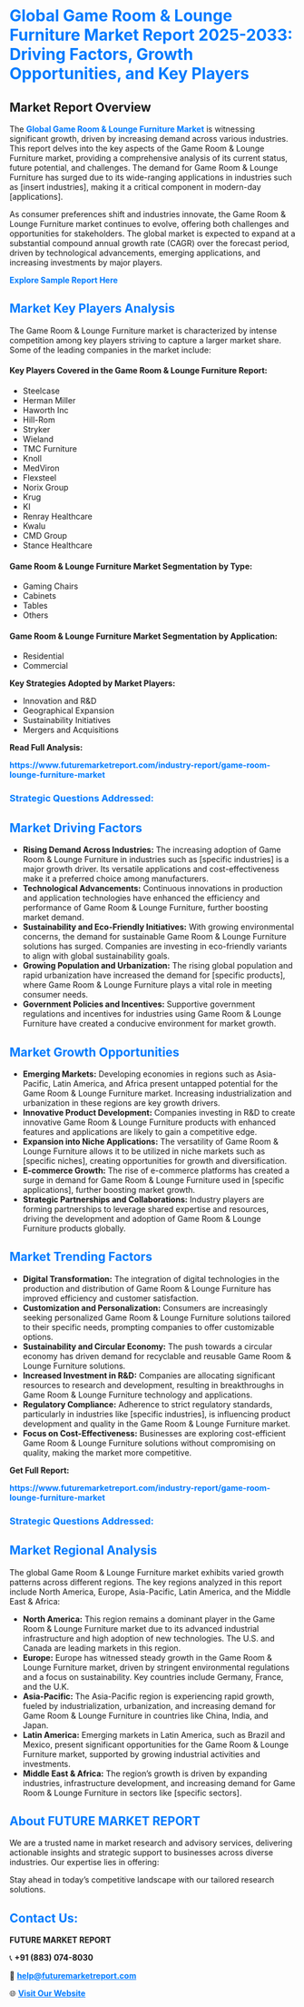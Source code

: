 <h1 style="color: #007BFF;">Global Game Room & Lounge Furniture Market Report 2025-2033: Driving Factors, Growth Opportunities, and Key Players</h1>

<section id="overview">
<h2>Market Report Overview</h2>
<p>The <a href="https://www.futuremarketreport.com/industry-report/game-room-lounge-furniture-market" style="color: #007BFF; text-decoration: none;"><strong>Global Game Room & Lounge Furniture Market</strong></a> is witnessing significant growth, driven by increasing demand across various industries. This report delves into the key aspects of the Game Room & Lounge Furniture market, providing a comprehensive analysis of its current status, future potential, and challenges. The demand for Game Room & Lounge Furniture has surged due to its wide-ranging applications in industries such as [insert industries], making it a critical component in modern-day [applications].</p>
<p>As consumer preferences shift and industries innovate, the Game Room & Lounge Furniture market continues to evolve, offering both challenges and opportunities for stakeholders. The global market is expected to expand at a substantial compound annual growth rate (CAGR) over the forecast period, driven by technological advancements, emerging applications, and increasing investments by major players.</p>
</section>

<section id="overview">
<p><a href="https://www.futuremarketreport.com/request-sample/reportId=62250" style="color: #007BFF; text-decoration: none;"><strong>Explore Sample Report Here</strong></a></p>
</section>

<section id="key-players">
<h2 style="color: #007BFF;">Market Key Players Analysis</h2>
<p>The Game Room & Lounge Furniture market is characterized by intense competition among key players striving to capture a larger market share. Some of the leading companies in the market include:</p>
<h4>Key Players Covered in the Game Room & Lounge Furniture Report:</h4>
<ul><li>Steelcase</li><li>Herman Miller</li><li>Haworth Inc</li><li>Hill-Rom</li><li>Stryker</li><li>Wieland</li><li>TMC Furniture</li><li>Knoll</li><li>MedViron</li><li>Flexsteel</li><li>Norix Group</li><li>Krug</li><li>KI</li><li>Renray Healthcare</li><li>Kwalu</li><li>CMD Group</li><li>Stance Healthcare</li></ul>
<h4>Game Room & Lounge Furniture Market Segmentation by Type:</h4>
<ul><li>Gaming Chairs</li><li>Cabinets</li><li>Tables</li><li>Others</li></ul>

<h4>Game Room & Lounge Furniture Market Segmentation by Application:</h4>
<ul><li>Residential</li><li>Commercial</li></ul>
<p><strong>Key Strategies Adopted by Market Players:</strong></p>
<ul>
<li>Innovation and R&D</li>
<li>Geographical Expansion</li>
<li>Sustainability Initiatives</li>
<li>Mergers and Acquisitions</li>
</ul>
</section>

<section>
<p><strong>Read Full Analysis: </strong></p><a href="https://www.futuremarketreport.com/industry-report/game-room-lounge-furniture-market" style="color: #007BFF; text-decoration: none;"><strong>https://www.futuremarketreport.com/industry-report/game-room-lounge-furniture-market</strong></a>
<h3 style="color: #007BFF;">Strategic Questions Addressed:</h3>
</section>

<section id="driving-factors">
<h2 style="color: #007BFF;">Market Driving Factors</h2>
<ul>
<li><strong>Rising Demand Across Industries:</strong> The increasing adoption of Game Room & Lounge Furniture in industries such as [specific industries] is a major growth driver. Its versatile applications and cost-effectiveness make it a preferred choice among manufacturers.</li>
<li><strong>Technological Advancements:</strong> Continuous innovations in production and application technologies have enhanced the efficiency and performance of Game Room & Lounge Furniture, further boosting market demand.</li>
<li><strong>Sustainability and Eco-Friendly Initiatives:</strong> With growing environmental concerns, the demand for sustainable Game Room & Lounge Furniture solutions has surged. Companies are investing in eco-friendly variants to align with global sustainability goals.</li>
<li><strong>Growing Population and Urbanization:</strong> The rising global population and rapid urbanization have increased the demand for [specific products], where Game Room & Lounge Furniture plays a vital role in meeting consumer needs.</li>
<li><strong>Government Policies and Incentives:</strong> Supportive government regulations and incentives for industries using Game Room & Lounge Furniture have created a conducive environment for market growth.</li>
</ul>
</section>

<section id="growth-opportunities">
<h2 style="color: #007BFF;">Market Growth Opportunities</h2>
<ul>
<li><strong>Emerging Markets:</strong> Developing economies in regions such as Asia-Pacific, Latin America, and Africa present untapped potential for the Game Room & Lounge Furniture market. Increasing industrialization and urbanization in these regions are key growth drivers.</li>
<li><strong>Innovative Product Development:</strong> Companies investing in R&D to create innovative Game Room & Lounge Furniture products with enhanced features and applications are likely to gain a competitive edge.</li>
<li><strong>Expansion into Niche Applications:</strong> The versatility of Game Room & Lounge Furniture allows it to be utilized in niche markets such as [specific niches], creating opportunities for growth and diversification.</li>
<li><strong>E-commerce Growth:</strong> The rise of e-commerce platforms has created a surge in demand for Game Room & Lounge Furniture used in [specific applications], further boosting market growth.</li>
<li><strong>Strategic Partnerships and Collaborations:</strong> Industry players are forming partnerships to leverage shared expertise and resources, driving the development and adoption of Game Room & Lounge Furniture products globally.</li>
</ul>
</section>

<section id="trending-factors">
<h2 style="color: #007BFF;">Market Trending Factors</h2>
<ul>
<li><strong>Digital Transformation:</strong> The integration of digital technologies in the production and distribution of Game Room & Lounge Furniture has improved efficiency and customer satisfaction.</li>
<li><strong>Customization and Personalization:</strong> Consumers are increasingly seeking personalized Game Room & Lounge Furniture solutions tailored to their specific needs, prompting companies to offer customizable options.</li>
<li><strong>Sustainability and Circular Economy:</strong> The push towards a circular economy has driven demand for recyclable and reusable Game Room & Lounge Furniture solutions.</li>
<li><strong>Increased Investment in R&D:</strong> Companies are allocating significant resources to research and development, resulting in breakthroughs in Game Room & Lounge Furniture technology and applications.</li>
<li><strong>Regulatory Compliance:</strong> Adherence to strict regulatory standards, particularly in industries like [specific industries], is influencing product development and quality in the Game Room & Lounge Furniture market.</li>
<li><strong>Focus on Cost-Effectiveness:</strong> Businesses are exploring cost-efficient Game Room & Lounge Furniture solutions without compromising on quality, making the market more competitive.</li>
</ul>
</section>

<section>
<p><strong>Get Full Report: </strong></p><a href="https://www.futuremarketreport.com/industry-report/game-room-lounge-furniture-market" style="color: #007BFF; text-decoration: none;"><strong>https://www.futuremarketreport.com/industry-report/game-room-lounge-furniture-market</strong></a>
<h3 style="color: #007BFF;">Strategic Questions Addressed:</h3>
</section>


<section id="regional-analysis">
<h2 style="color: #007BFF;">Market Regional Analysis</h2>
<p>The global Game Room & Lounge Furniture market exhibits varied growth patterns across different regions. The key regions analyzed in this report include North America, Europe, Asia-Pacific, Latin America, and the Middle East & Africa:</p>
<ul>
<li><strong>North America:</strong> This region remains a dominant player in the Game Room & Lounge Furniture market due to its advanced industrial infrastructure and high adoption of new technologies. The U.S. and Canada are leading markets in this region.</li>
<li><strong>Europe:</strong> Europe has witnessed steady growth in the Game Room & Lounge Furniture market, driven by stringent environmental regulations and a focus on sustainability. Key countries include Germany, France, and the U.K.</li>
<li><strong>Asia-Pacific:</strong> The Asia-Pacific region is experiencing rapid growth, fueled by industrialization, urbanization, and increasing demand for Game Room & Lounge Furniture in countries like China, India, and Japan.</li>
<li><strong>Latin America:</strong> Emerging markets in Latin America, such as Brazil and Mexico, present significant opportunities for the Game Room & Lounge Furniture market, supported by growing industrial activities and investments.</li>
<li><strong>Middle East & Africa:</strong> The region’s growth is driven by expanding industries, infrastructure development, and increasing demand for Game Room & Lounge Furniture in sectors like [specific sectors].</li>
</ul>
</section>

<footer>
<h2 style="color: #007BFF;">About FUTURE MARKET REPORT</h2>
<p>We are a trusted name in market research and advisory services, delivering actionable insights and strategic support to businesses across diverse industries. Our expertise lies in offering:</p>

<p>Stay ahead in today’s competitive landscape with our tailored research solutions.</p>

<h2 style="color: #007BFF;">Contact Us:</h2>
<p><strong>FUTURE MARKET REPORT</strong></p>
<p>📞 <strong>+91 (883) 074-8030</strong></p>
<p>📧 <strong><a href="mailto:help@futuremarketreport.com" style="color: #007BFF;">help@futuremarketreport.com</a></strong></p>
<p>🌐 <strong><a href="https://www.futuremarketreport.com/" style="color: #007BFF;">Visit Our Website</a></strong></p>
</footer>